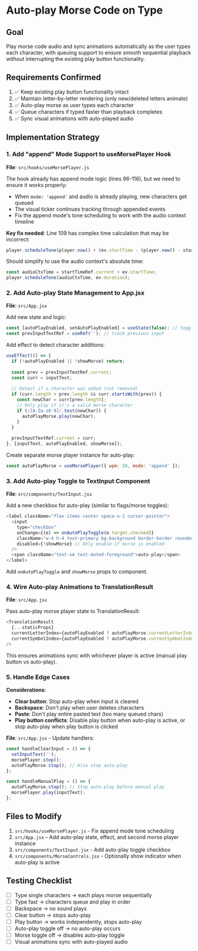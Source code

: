 # Auto-play Morse Code on Type

## Goal

Play morse code audio and sync animations automatically as the user types each character, with queuing support to ensure smooth sequential playback without interrupting the existing play button functionality.

## Requirements Confirmed

1. ✅ Keep existing play button functionality intact
2. ✅ Maintain letter-by-letter rendering (only new/deleted letters animate)
3. ✅ Auto-play morse as user types each character
4. ✅ Queue characters if typed faster than playback completes
5. ✅ Sync visual animations with auto-played audio

## Implementation Strategy

### 1. Add "append" Mode Support to useMorsePlayer Hook

**File**: `src/hooks/useMorsePlayer.js`

The hook already has append mode logic (lines 96-116), but we need to ensure it works properly:

- When `mode: 'append'` and audio is already playing, new characters get queued
- The visual ticker continues tracking through appended events
- Fix the append mode's tone scheduling to work with the audio context timeline

**Key fix needed**: Line 109 has complex time calculation that may be incorrect:

```javascript
player.scheduleTone(player.now() + (ev.startTime - (player.now() - startTimeRef.current)), ev.duration);
```

Should simplify to use the audio context's absolute time:

```javascript
const audioCtxTime = startTimeRef.current + ev.startTime;
player.scheduleTone(audioCtxTime, ev.duration);
```

### 2. Add Auto-play State Management to App.jsx

**File**: `src/App.jsx`

Add new state and logic:

```javascript
const [autoPlayEnabled, setAutoPlayEnabled] = useState(false); // toggle state
const prevInputTextRef = useRef(''); // track previous input
```

Add effect to detect character additions:

```javascript
useEffect(() => {
  if (!autoPlayEnabled || !showMorse) return;
  
  const prev = prevInputTextRef.current;
  const curr = inputText;
  
  // Detect if a character was added (not removed)
  if (curr.length > prev.length && curr.startsWith(prev)) {
    const newChar = curr[prev.length];
    // Only play if it's a valid morse character
    if (/[A-Za-z0-9]/.test(newChar)) {
      autoPlayMorse.play(newChar);
    }
  }
  
  prevInputTextRef.current = curr;
}, [inputText, autoPlayEnabled, showMorse]);
```

Create separate morse player instance for auto-play:

```javascript
const autoPlayMorse = useMorsePlayer({ wpm: 20, mode: 'append' });
```

### 3. Add Auto-play Toggle to TextInput Component

**File**: `src/components/TextInput.jsx`

Add a new checkbox for auto-play (similar to flags/morse toggles):

```javascript
<label className="flex items-center space-x-2 cursor-pointer">
  <input
    type="checkbox"
    onChange={(e) => onAutoPlayToggle(e.target.checked)}
    className="w-4 h-4 text-primary bg-background border-border rounded focus:ring-primary focus:ring-2"
    disabled={!showMorse} // Only enable if morse is enabled
  />
  <span className="text-sm text-muted-foreground">auto-play</span>
</label>
```

Add `onAutoPlayToggle` and `showMorse` props to component.

### 4. Wire Auto-play Animations to TranslationResult

**File**: `src/App.jsx`

Pass auto-play morse player state to TranslationResult:

```javascript
<TranslationResult 
  {...staticProps}
  currentLetterIndex={autoPlayEnabled ? autoPlayMorse.currentLetterIndex : morsePlayer.currentLetterIndex}
  currentSymbolIndex={autoPlayEnabled ? autoPlayMorse.currentSymbolIndex : morsePlayer.currentSymbolIndex}
/>
```

This ensures animations sync with whichever player is active (manual play button vs auto-play).

### 5. Handle Edge Cases

**Considerations**:

- **Clear button**: Stop auto-play when input is cleared
- **Backspace**: Don't play when user deletes characters
- **Paste**: Don't play entire pasted text (too many queued chars)
- **Play button conflicts**: Disable play button when auto-play is active, or stop auto-play when play button is clicked

**File**: `src/App.jsx` - Update handlers:

```javascript
const handleClearInput = () => {
  setInputText('');
  morsePlayer.stop();
  autoPlayMorse.stop(); // Also stop auto-play
};

const handleManualPlay = () => {
  autoPlayMorse.stop(); // Stop auto-play before manual play
  morsePlayer.play(inputText);
};
```

## Files to Modify

1. `src/hooks/useMorsePlayer.js` - Fix append mode tone scheduling
2. `src/App.jsx` - Add auto-play state, effect, and second morse player instance
3. `src/components/TextInput.jsx` - Add auto-play toggle checkbox
4. `src/components/MorseControls.jsx` - Optionally show indicator when auto-play is active

## Testing Checklist

- [ ] Type single characters → each plays morse sequentially
- [ ] Type fast → characters queue and play in order
- [ ] Backspace → no sound plays
- [ ] Clear button → stops auto-play
- [ ] Play button → works independently, stops auto-play
- [ ] Auto-play toggle off → no auto-play occurs
- [ ] Morse toggle off → disables auto-play toggle
- [ ] Visual animations sync with auto-played audio